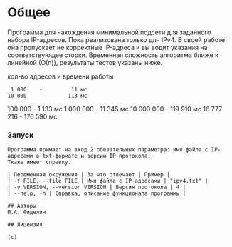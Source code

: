 # Общее

Программа для нахождения минимальной подсети для заданного набора IP-адресов. Пока реализована только для IPv4.
В своей работе она пропускает не корректные IP-адреса и вы водит указания на соответствующее сторки.
Временная сложность алгоритма ближе к линейной (О(n)), результаты тестов указаны ниже.

кол-во адресов и времени работы

     1 000    -         11 мс
    10 000    -        113 мс
   100 000    -      1 133 мс
 1 000 000    -     11 345 мс
10 000 000    -    119 910 мс
16 777 216    -    176 590 мс

### Запуск
```
Программа примает на вход 2 обезательных параметра: имя файла с IP-адресами в txt-формате и версию IP-протокола.
Ткаже имеет справку.

| Переменная окружения | За что отвечает | Пример |
| -f FILE, --file FILE | Имя файла с IP-адресами | "ipv4.txt" |
| -v VERSION, --version VERSION | Версия протокола | 4 |
| --help, -h | Справка, описание функционала программы |

## Авторы
П.А. Фиделин

## Лицензия

(c)


